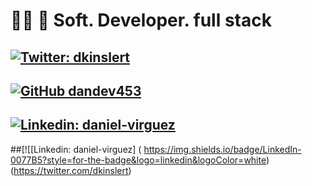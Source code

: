 
# 💪🏼  📄 Soft. Developer. full stack


## [![Twitter: dkinslert](https://img.shields.io/twitter/follow/dkinslert?style=social)](https://twitter.com/dkinslert)

## [![GitHub dandev453](https://img.shields.io/github/followers/dandev453?label=follow&style=social)](https://github.com/dandev453)

## [![Linkedin: daniel-virguez](https://img.shields.io/twitter/follow/dkinslert?style=social)](https://twitter.com/dkinslert)


##[![[Linkedin: daniel-virguez] ( https://img.shields.io/badge/LinkedIn-0077B5?style=for-the-badge&logo=linkedin&logoColor=white)(https://twitter.com/dkinslert)

